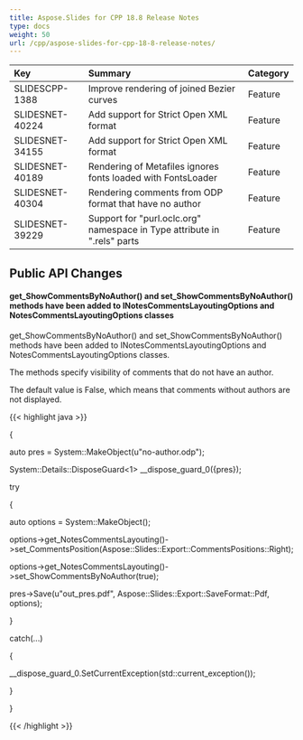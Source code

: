 ```yaml
---
title: Aspose.Slides for CPP 18.8 Release Notes
type: docs
weight: 50
url: /cpp/aspose-slides-for-cpp-18-8-release-notes/
---
```


|**Key**|**Summary**|**Category**|
| :- | :- | :- |
|SLIDESCPP-1388|Improve rendering of joined Bezier curves|Feature|
|SLIDESNET-40224|Add support for Strict Open XML format|Feature|
|SLIDESNET-34155|Add support for Strict Open XML format|Feature|
|SLIDESNET-40189|Rendering of Metafiles ignores fonts loaded with FontsLoader|Feature|
|SLIDESNET-40304|Rendering comments from ODP format that have no author|Feature|
|SLIDESNET-39229|Support for "purl.oclc.org" namespace in Type attribute in ".rels" parts|Feature|
## **Public API Changes**

#### **get_ShowCommentsByNoAuthor() and set_ShowCommentsByNoAuthor() methods have been added to INotesCommentsLayoutingOptions and NotesCommentsLayoutingOptions classes**
get_ShowCommentsByNoAuthor() and set_ShowCommentsByNoAuthor() methods have been added to INotesCommentsLayoutingOptions and NotesCommentsLayoutingOptions classes.

The methods specify visibility of comments that do not have an author.

The default value is False, which means that comments without authors are not displayed.

{{< highlight java >}}

 {

auto pres = System::MakeObject<Presentation>(u"no-author.odp");

System::Details::DisposeGuard<1> __dispose_guard_0({pres});

try

{

auto options = System::MakeObject<PdfOptions>();

options->get_NotesCommentsLayouting()->set_CommentsPosition(Aspose::Slides::Export::CommentsPositions::Right);

options->get_NotesCommentsLayouting()->set_ShowCommentsByNoAuthor(true);

pres->Save(u"out_pres.pdf", Aspose::Slides::Export::SaveFormat::Pdf, options);

}

catch(...)

{

__dispose_guard_0.SetCurrentException(std::current_exception());

}

}

{{< /highlight >}}
